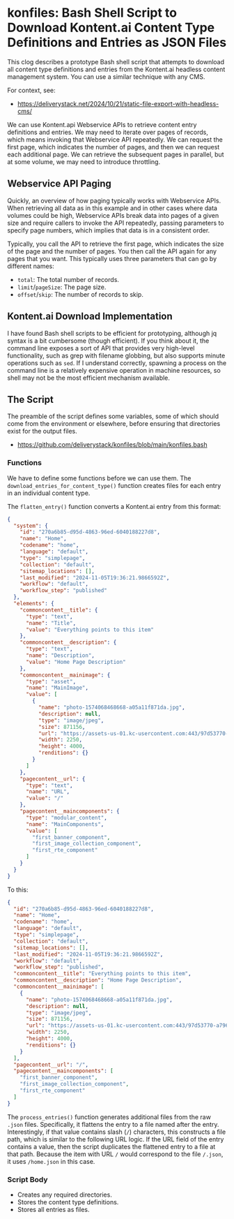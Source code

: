 # konfiles: Bash Shell Script to Download Kontent.ai Content Type Definitions and Entries as JSON Files

This clog describes a prototype Bash shell script that attempts to download all content type definitions and entries from the Kontent.ai headless content management system. You can use a similar technique with any CMS.

For context, see:

- https://deliverystack.net/2024/10/21/static-file-export-with-headless-cms/

We can use Kontent.api Webservice APIs to retrieve content entry definitions and entries. We may need to iterate over pages of records, which means invoking that Webservice API repeatedly. We can request the first page, which indicates the number of pages, and then we can request each additional page. We can retrieve the subsequent pages in parallel, but at some volume, we may need to introduce throttling.

## Webservice API Paging

Quickly, an overview of how paging typically works with Webservice APIs. When retrieving all data as in this example and in other cases where data volumes could be high, Webservice APIs break data into pages of a given size and require callers to invoke the API repeatedly, passing parameters to specify page numbers, which implies that data is in a consistent order.

Typically, you call the API to retrieve the first page, which indicates the size of the page and the number of pages. You then call the API again for any pages that you want. This typically uses three parameters that can go by different names:

- `total`: The total number of records.
- `limit`/`pageSize`: The page size.
- `offset`/`skip`: The number of records to skip.

## Kontent.ai Download Implementation

I have found Bash shell scripts to be efficient for prototyping, although jq syntax is a bit cumbersome (though efficient). If you think about it, the command line exposes a sort of API that provides very high-level functionality, such as grep with filename globbing, but also supports minute operations such as `sed`. If I understand correctly, spawning a process on the command line is a relatively expensive operation in machine resources, so shell may not be the most efficient mechanism available. 

## The Script

The preamble of the script defines some variables, some of which should come from the environment or elsewhere, before ensuring that directories exist for the output files.

- https://github.com/deliverystack/konfiles/blob/main/konfiles.bash

### Functions

We have to define some functions before we can use them. The `download_entries_for_content_type()` function creates files for each entry in an individual content type.

The `flatten_entry()` function converts a Kontent.ai entry from this format:

``` json
{
  "system": {
    "id": "270a6b85-d95d-4863-96ed-6040188227d8",
    "name": "Home",
    "codename": "home",
    "language": "default",
    "type": "simplepage",
    "collection": "default",
    "sitemap_locations": [],
    "last_modified": "2024-11-05T19:36:21.9866592Z",
    "workflow": "default",
    "workflow_step": "published"
  },
  "elements": {
    "commoncontent__title": {
      "type": "text",
      "name": "Title",
      "value": "Everything points to this item"
    },
    "commoncontent__description": {
      "type": "text",
      "name": "Description",
      "value": "Home Page Description"
    },
    "commoncontent__mainimage": {
      "type": "asset",
      "name": "MainImage",
      "value": [
        {
          "name": "photo-1574068468668-a05a11f871da.jpg",
          "description": null,
          "type": "image/jpeg",
          "size": 871156,
          "url": "https://assets-us-01.kc-usercontent.com:443/97d53770-a796-0065-c458-d65e6dcfc537/87dccfda-3798-476b-8128-cee6b37c82f6/photo-1574068468668-a05a11f871da.jpg",
          "width": 2250,
          "height": 4000,
          "renditions": {}
        }
      ]
    },
    "pagecontent__url": {
      "type": "text",
      "name": "URL",
      "value": "/"
    },
    "pagecontent__maincomponents": {
      "type": "modular_content",
      "name": "MainComponents",
      "value": [
        "first_banner_component",
        "first_image_collection_component",
        "first_rte_component"
      ]
    }
  }
}
```

To this:

``` json
{
  "id": "270a6b85-d95d-4863-96ed-6040188227d8",
  "name": "Home",
  "codename": "home",
  "language": "default",
  "type": "simplepage",
  "collection": "default",
  "sitemap_locations": [],
  "last_modified": "2024-11-05T19:36:21.9866592Z",
  "workflow": "default",
  "workflow_step": "published",
  "commoncontent__title": "Everything points to this item",
  "commoncontent__description": "Home Page Description",
  "commoncontent__mainimage": [
    {
      "name": "photo-1574068468668-a05a11f871da.jpg",
      "description": null,
      "type": "image/jpeg",
      "size": 871156,
      "url": "https://assets-us-01.kc-usercontent.com:443/97d53770-a796-0065-c458-d65e6dcfc537/87dccfda-3798-476b-8128-cee6b37c82f6/photo-1574068468668-a05a11f871da.jpg",
      "width": 2250,
      "height": 4000,
      "renditions": {}
    }
  ],
  "pagecontent__url": "/",
  "pagecontent__maincomponents": [
    "first_banner_component",
    "first_image_collection_component",
    "first_rte_component"
  ]
}
```

The `process_entries()` function generates additional files from the raw `.json` files. Specifically, it flattens the entry to a file named after the entry. Interestingly, if that value contains slash (`/`) characters, this constructs a file path, which is similar to the following URL logic. If the URL field of the entry contains a value, then the script duplicates the flattened entry to a file at that path. Because the item with URL `/` would correspond to the file `/.json`, it uses `/home.json` in this case.

### Script Body

- Creates any required directories.
- Stores the content type definitions.
- Stores all entries as files.

